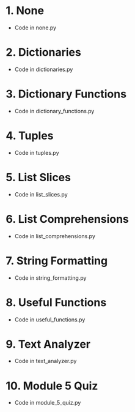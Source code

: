 # 1. None 

- Code in none.py

# 2. Dictionaries

- Code in dictionaries.py

# 3. Dictionary Functions

- Code in dictionary_functions.py

# 4. Tuples

- Code in tuples.py

# 5. List Slices

- Code in list_slices.py

# 6. List Comprehensions

- Code in list_comprehensions.py

# 7. String Formatting

- Code in string_formatting.py

# 8. Useful Functions

- Code in useful_functions.py

# 9. Text Analyzer

- Code in text_analyzer.py

# 10. Module 5 Quiz

- Code in module_5_quiz.py